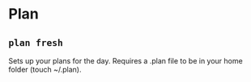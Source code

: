 # Plan
## `plan fresh`
Sets up your plans for the day. Requires a .plan file to be in your home folder (touch ~/.plan).
